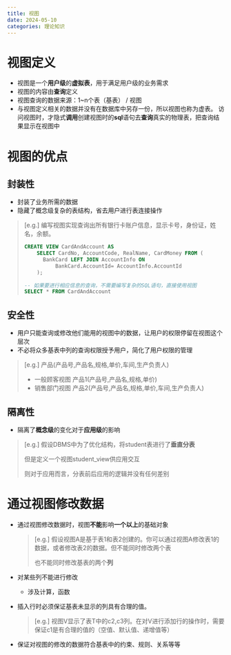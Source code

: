 ```yaml
---
title: 视图
date: 2024-05-10
categories: 理论知识
---
```


# 视图定义

- 视图是一个**用户级**的**虚拟表**，用于满足用户级的业务需求
- 视图的内容由**查询**定义
- 视图查询的数据来源：1~n个表（基表） / 视图
- 与视图定义相关的数据并没有在数据库中另存一份，所以视图也称为虚表。 访问视图时，才隐式**调用**创建视图时的**sql**语句去**查询**真实的物理表，把查询结果显示在视图中

<!-- more -->


# 视图的优点

## 封装性

- 封装了业务所需的数据
- 隐藏了概念级复杂的表结构，省去用户进行表连接操作

> [e.g.] 编写视图实现查询出所有银行卡账户信息，显示卡号，身份证，姓名，余额。
> ```sql
> CREATE VIEW CardAndAccount AS
>     SELECT CardNo, AccountCode, RealName, CardMoney FROM (
>     	BankCard LEFT JOIN AccountInfo ON
>         	BankCard.AccountId= AccountInfo.AccountId
>     );
>     
> -- 如果要进行相应信息的查询，不需要编写复杂的SQL语句，直接使用视图
> SELECT * FROM CardAndAccount
> ```

## 安全性

- 用户只能查询或修改他们能用的视图中的数据，让用户的权限停留在视图这个层次
- 不必将众多基表中列的查询权限授予用户，简化了用户权限的管理

>[e.g.] 产品(产品号,产品名,规格,单价,车间,生产负责人)
> - 一般顾客视图			产品1(产品号,产品名,规格,单价)
> - 销售部门视图			产品2(产品号,产品名,规格,单价,车间,生产负责人)

## 隔离性

- 隔离了**概念级**的变化对于**应用级**的影响

>[e.g.] 假设DBMS中为了优化结构，将student表进行了**垂直分表**
>
>但是定义一个视图student_view供应用交互
>
>则对于应用而言，分表前后应用的逻辑并没有任何差别



# 通过视图修改数据

- 通过视图修改数据时，视图**不能**影响**一个以上**的基础对象
  
  > [e.g.] 假设视图A是基于表1和表2创建的。你可以通过视图A修改表1的数据，或者修改表2的数据。但不能同时修改两个表
  > 
  > 也不能同时修改基表的两个**列**
- 对某些列不能进行修改
  - 涉及计算，函数
- 插入行时必须保证基表未显示的列具有合理的值。
  > [e.g.] 视图V显示了表T中的c2,c3列。在对V进行添加行的操作时，需要保证c1是有合理的值的（空值、默认值、递增值等）
- 保证对视图的修改的数据符合基表中的约束、规则、关系等等

